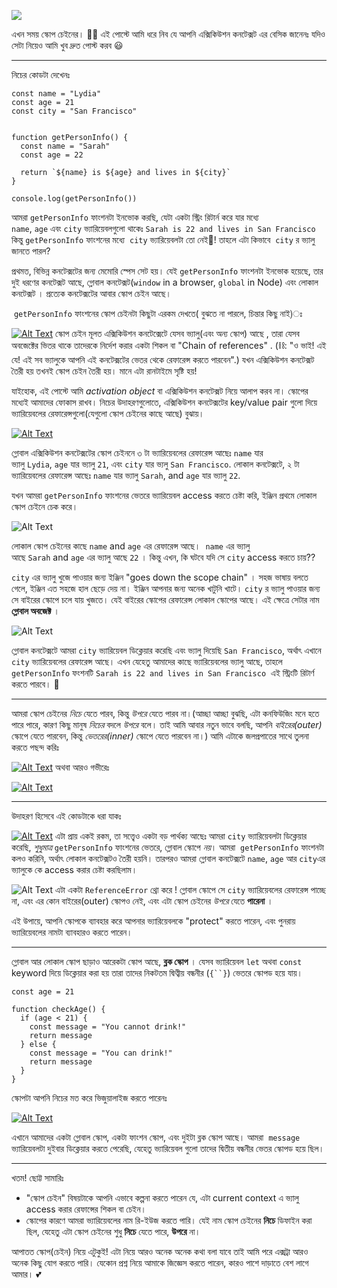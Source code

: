 ![](https://res.cloudinary.com/practicaldev/image/fetch/s--78xAYQdy--/c_imagga_scale,f_auto,fl_progressive,h_420,q_66,w_1000/https://thepracticaldev.s3.amazonaws.com/i/i4jymvdb2vqc4m2wg5jm.gif)

এখন সময় স্কোপ চেইনের। 🕺🏼 এই পোস্টে আমি ধরে নিব যে আপনি এক্সিকিউশন কনটেক্সট এর বেসিক জানেনঃ যদিও সেটা নিয়েও আমি খুব দ্রুত পোস্ট করব 😃

---


নিচের কোডটা দেখেনঃ

```
const name = "Lydia"
const age = 21
const city = "San Francisco"


function getPersonInfo() {
  const name = "Sarah"
  const age = 22

  return `${name} is ${age} and lives in ${city}`
}

console.log(getPersonInfo())
```


আমরা `getPersonInfo` ফাংশনটা ইনভোক করছি, যেটা একটা স্ট্রিং রিটার্ন করে যার মধ্যে `name`, `age` এবং `city` ভ্যারিয়েবলগুলো থাকেঃ `Sarah is 22 and lives in San Francisco` 
কিন্তু `getPersonInfo` ফাংশনের মধ্যে  `city` ভ্যারিয়েবলটা তো নেই🤨! তাহলে এটা কিভাবে  `city` র ভ্যালু জানতে পারল? 


প্রথমত, বিভিন্ন কনটেক্সটের জন্য মেমোরি স্পেস সেট হয়। যেই `getPersonInfo` ফাংশনটা ইনভোক হয়েছে, তার দুই ধরণের কনটেক্সট আছে, গ্লোবাল কনটেক্সট(`window` in a browser, `global` in Node) এবং লোকাল কনটেক্সট । প্রত্যেক কনটেক্সটের আবার স্কোপ চেইন আছে। 


 `getPersonInfo` ফাংশনের স্কোপ চেইনটা কিছুটা এরকম দেখতে( বুঝতে না পারলে, চিন্তার কিছু নাই)ঃ

[![Alt Text](https://res.cloudinary.com/practicaldev/image/fetch/s--Ya80sAQN--/c_limit%2Cf_auto%2Cfl_progressive%2Cq_auto%2Cw_800/https://thepracticaldev.s3.amazonaws.com/i/89b9buizhevs0jf6djyn.png)](https://res.cloudinary.com/practicaldev/image/fetch/s--Ya80sAQN--/c_limit%2Cf_auto%2Cfl_progressive%2Cq_auto%2Cw_800/https://thepracticaldev.s3.amazonaws.com/i/89b9buizhevs0jf6djyn.png)
স্কোপ চেইন মূলত এক্সিকিউশন কনটেক্সেটে যেসব ভ্যালু(এবং অন্য স্কোপ) আছে , তারা যেসব অবজেক্টের ভিতর থাকে তাদেরকে নির্দেশ করার একটা শিকল বা "Chain of references" . (⛓: "ও ভাই! এই যে! এই সব ভ্যালুকে আপনি এই কনটেক্সটের ভেতর থেকে রেফারেন্স করতে পারবেন".) যখন এক্সিকিউশন কনটেক্সট তৈরী হয় তখনই স্কোপ চেইন তৈরী হয়। মানে এটা রানটাইমে সৃষ্টি হয়!  

যাইহোক, এই পোস্টে আমি *activation object* বা এক্সিকিউশন কনটেক্সট নিয়ে আলাপ করব না। স্কোপের মধ্যেই আমাদের ফোকাস রাখব। নিচের উদাহরণগুলোতে, এক্সিকিউশন কনটেক্সটের  key/value pair গুলো দিয়ে ভ্যারিয়েবলের রেফারেন্সগুলো(যেগুলো স্কোপ চেইনের কাছে আছে) বুঝায়। 

[![Alt Text](https://res.cloudinary.com/practicaldev/image/fetch/s--U_63-TRk--/c_limit%2Cf_auto%2Cfl_progressive%2Cq_auto%2Cw_800/https://thepracticaldev.s3.amazonaws.com/i/iala2et7bg9bgdj4c2lg.png)](https://res.cloudinary.com/practicaldev/image/fetch/s--U_63-TRk--/c_limit%2Cf_auto%2Cfl_progressive%2Cq_auto%2Cw_800/https://thepracticaldev.s3.amazonaws.com/i/iala2et7bg9bgdj4c2lg.png)

গ্লোবাল এক্সিকিউশন কনটেক্সটের স্কোপ চেইননে ৩ টা ভ্যারিয়েবলের রেফারেন্স আছেঃ  `name` যার ভ্যালু `Lydia`, `age` যার ভ্যালু `21`, এবং `city` যার ভ্যলু `San Francisco`. লোকাল কনটেক্সটে, ২ টা ভ্যারিয়েবলের রেফারেন্স আছেঃ `name` যার ভ্যালু `Sarah`, and `age` যার ভ্যালু `22`.

যখন আমরা `getPersonInfo` ফাংশনের ভেতরে ভ্যারিয়েবল access করতে চেষ্টা করি, ইঞ্জিন প্রথমে লোকাল স্কোপ চেইনে চেক করে। 

![Alt Text](https://res.cloudinary.com/practicaldev/image/fetch/s--9A6d4z3e--/c_limit%2Cf_auto%2Cfl_progressive%2Cq_66%2Cw_800/https://thepracticaldev.s3.amazonaws.com/i/xn17f0t54acz8tiq7122.gif)

লোকাল স্কোপ চেইনের কাছে `name` and `age` এর রেফারেন্স আছে।  `name` এর ভ্যালু আছে `Sarah` and `age` এর ভ্যালু আছে `22` । কিন্তু এখন, কি ঘটবে যদি সে `city` access করতে চায়?? 

`city` এর ভ্যালু খুজে পাওয়ার জন্য ইঞ্জিন  "goes down the scope chain" । সহজ ভাষায় বলতে গেলে, ইঞ্জিন এত সহজে হাল ছেড়ে দেয় না। ইঞ্জিন আপনার জন্য অনেক খাটুনি খাটে। `city` র ভ্যালু পাওয়ার জন্য সে বাইরের স্কোপে চলে যায় খুজতে। যেই বাইরের স্কোপের রেফারেন্স লোকাল স্কোপের আছে। এই ক্ষেত্রে সেটার নাম **গ্লোবাল অবজেক্ট** ।


![Alt Text](https://res.cloudinary.com/practicaldev/image/fetch/s--mjJbIqM6--/c_limit%2Cf_auto%2Cfl_progressive%2Cq_66%2Cw_800/https://thepracticaldev.s3.amazonaws.com/i/z9iclg23rmbpts7meoq6.gif)

গ্লোবাল কনটেক্সটে আমরা `city` ভ্যারিয়েবল ডিক্লেয়ার করেছি এবং ভ্যালু দিয়েছি `San Francisco`, অর্থাৎ এখানে `city` ভ্যারিয়েবলের রেফারেন্স আছে। এখন যেহেতু আমাদের কাছে ভ্যারিয়েবলের ভ্যালু আছে, তাহলে  `getPersonInfo` ফংশনটি `Sarah is 22 and lives in San Francisco`  এই স্ট্রিংটি রিটার্ণ করতে পারবে। 🎉

---

আমরা স্কোপ চেইনের *নিচে* যেতে পারব, কিন্তু *উপরে* যেতে পারব না।(আচ্ছা আচ্ছা বুঝছি, এটা কনফিউজিং মনে হতে পারে পারে, কারণ কিছু মানুষ *নিচের*  বদলে *উপরে* বলে। তাই আমি আবার নতুন ভাবে বলছি, আপনি *বাইরের(outer)* স্কোপে যেতে পারবেন, কিন্তু *ভেতরের(inner)* স্কোপে যেতে পারবেন না।) আমি এটাকে জলপ্রপাতের সাথে তুলনা করতে পছন্দ করিঃ 

[![Alt Text](https://res.cloudinary.com/practicaldev/image/fetch/s--5xdIAMGr--/c_limit%2Cf_auto%2Cfl_progressive%2Cq_auto%2Cw_800/https://thepracticaldev.s3.amazonaws.com/i/doq46yc6nuiam51evy44.png)](https://res.cloudinary.com/practicaldev/image/fetch/s--5xdIAMGr--/c_limit%2Cf_auto%2Cfl_progressive%2Cq_auto%2Cw_800/https://thepracticaldev.s3.amazonaws.com/i/doq46yc6nuiam51evy44.png)
অথবা আরও গভীরেঃ

[![Alt Text](https://res.cloudinary.com/practicaldev/image/fetch/s--vbJ2Eh2w--/c_limit%2Cf_auto%2Cfl_progressive%2Cq_auto%2Cw_800/https://thepracticaldev.s3.amazonaws.com/i/rece2zj4pb4w1fn56q5k.png)](https://res.cloudinary.com/practicaldev/image/fetch/s--vbJ2Eh2w--/c_limit%2Cf_auto%2Cfl_progressive%2Cq_auto%2Cw_800/https://thepracticaldev.s3.amazonaws.com/i/rece2zj4pb4w1fn56q5k.png)

---

উদাহরণ হিসেবে এই কোডটাকে ধরা যাকঃ

[![Alt Text](https://res.cloudinary.com/practicaldev/image/fetch/s--xb-kf0ML--/c_limit%2Cf_auto%2Cfl_progressive%2Cq_auto%2Cw_800/https://thepracticaldev.s3.amazonaws.com/i/0z6342b72f3n6v6ufafk.png)](https://res.cloudinary.com/practicaldev/image/fetch/s--xb-kf0ML--/c_limit%2Cf_auto%2Cfl_progressive%2Cq_auto%2Cw_800/https://thepracticaldev.s3.amazonaws.com/i/0z6342b72f3n6v6ufafk.png)
এটা প্রায় একই রকম, তা সত্ত্বেও একটা বড় পার্থক্য আছেঃ আমরা `city` ভ্যারিয়েবলটা ডিক্লেয়ার করেছি, *শুধুমাত্র*  `getPersonInfo` ফাংশনের ভেতরে, গ্লোবাল স্কোপে *নয়*। আমরা  `getPersonInfo` ফাংশনটা কলও করিনি, অর্থাৎ লোকাল কনটেক্সটও তৈরী হয়নি। তারপরও আমরা গ্লোবাল কনটেক্সটে `name`, `age` আর `city`এর ভ্যালুকে কে access করার চেষ্টা করছিলাম।  


![Alt Text](https://res.cloudinary.com/practicaldev/image/fetch/s--PQt7f7YR--/c_limit%2Cf_auto%2Cfl_progressive%2Cq_66%2Cw_800/https://thepracticaldev.s3.amazonaws.com/i/f3wvlo4c3gqf3mve1g0n.gif)
এটা একটা `ReferenceError` থ্রো করে ! গ্লোবাল স্কোপে  সে `city` ভ্যারিয়েবলের রেফারেন্স পাচ্ছে না, এবং এর কোন বাইরের(outer) স্কোপও নেই, এবং এটা স্কোপ চেইনের *উপরে* যেতে **পারেনা** । 


এই উপায়ে, আপনি স্কোপকে ব্যাবহার করে আপনার ভ্যারিয়েবলকে "protect" করতে পারেন, এবং পুনরায় ভ্যারিয়েবলের নামটা ব্যাবহারও করতে পারেন।

---

গ্লোবাল আর লোকাল স্কোপ ছাড়াও আরেকটা স্কোপ আছে, **ব্লক স্কোপ** ।  যেসব ভ্যারিয়েবল `let` অথবা `const` keyword দিয়ে ডিক্লেয়ার করা হয় তারা তাদের নিকটতম দ্বিত্বীয় বন্ধনীর (`{``}`) ভেতরে স্কোপড হয়ে যায়। 

```
const age = 21

function checkAge() {
  if (age < 21) {
    const message = "You cannot drink!"
    return message
  } else {
    const message = "You can drink!"
    return message
  }
} 
```


স্কোপটা আপনি নিচের মত করে ভিজুয়ালাইজ করতে পারেনঃ

[![Alt Text](https://res.cloudinary.com/practicaldev/image/fetch/s--glZ2RaGi--/c_limit%2Cf_auto%2Cfl_progressive%2Cq_auto%2Cw_800/https://thepracticaldev.s3.amazonaws.com/i/75n1vpm7z4d8924cnvje.png)](https://res.cloudinary.com/practicaldev/image/fetch/s--glZ2RaGi--/c_limit%2Cf_auto%2Cfl_progressive%2Cq_auto%2Cw_800/https://thepracticaldev.s3.amazonaws.com/i/75n1vpm7z4d8924cnvje.png)

এখানে আমাদের একটা গ্লোবাল স্কোপ, একটা ফাংশন স্কোপ, এবং দুইটা ব্লক স্কোপ আছে। আমরা  `message` ভ্যারিয়েবলটা দুইবার ডিক্লেয়ার করতে পেরেছি, যেহেতু ভ্যারিয়েবল গুলো তাদের দ্বিতীয় বন্ধনীর ভেতর স্কোপড হয়ে ছিল। 

---

খতম! ছোট্ট সামারিঃ

- "স্কোপ চেইন" বিষয়টাকে আপনি এভাবে কল্পনা করতে পারেন যে, এটা current context এ ভ্যালু access করার রেফান্সের শিকল বা চেইন। 
- স্কোপের কারণে আমরা ভ্যারিয়েবলের নাম রি-ইউজ করতে পারি। যেই নাম স্কোপ চেইনের **নিচে** ডিফাইন করা ছিল, যেহেতু এটা স্কোপ চেইনের শুধু **নিচে** যেতে পারে, **উপরে**  না। 

আপাতত স্কোপ(চেইন) নিয়ে এটুকুই! এটা নিয়ে আরও অনেক অনেক কথা বলা যাবে তাই আমি পরে এক্সট্রা আরও অনেক কিছু যোগ করতে পারি। যেকোন প্রশ্ন নিয়ে আমাকে জিজ্ঞেস করতে পারেন, কারও পাশে দাড়াতে বেশ লাগে আমার। 💕